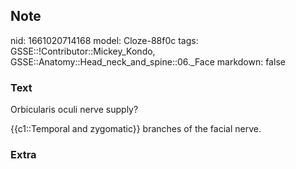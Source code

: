 ## Note
nid: 1661020714168
model: Cloze-88f0c
tags: GSSE::!Contributor::Mickey_Kondo, GSSE::Anatomy::Head_neck_and_spine::06._Face
markdown: false

### Text
Orbicularis oculi nerve supply?
<div>
  {{c1::Temporal and zygomatic}} branches of the facial nerve.
</div>

### Extra

